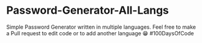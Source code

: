 # Password-Generator-All-Langs
 Simple Password Generator written in multiple languages. Feel free to make a Pull request to edit code or to add another language 😁
 #100DaysOfCode
